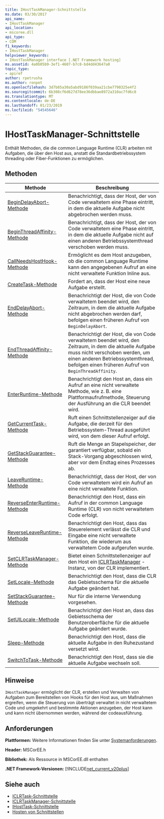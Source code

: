 ```yaml
---
title: IHostTaskManager-Schnittstelle
ms.date: 03/30/2017
api_name:
- IHostTaskManager
api_location:
- mscoree.dll
api_type:
- COM
f1_keywords:
- IHostTaskManager
helpviewer_keywords:
- IHostTaskManager interface [.NET Framework hosting]
ms.assetid: 4a0b05b9-3ef1-4607-b7c8-bd4dd43647a0
topic_type:
- apiref
author: rpetrusha
ms.author: ronpet
ms.openlocfilehash: 3d7b85a30a5abd9186f039aa21cbe7790325e4f2
ms.sourcegitcommit: 6b308cf6d627d78ee36dbbae8972a310ac7fd6c8
ms.translationtype: MT
ms.contentlocale: de-DE
ms.lasthandoff: 01/23/2019
ms.locfileid: "54545646"
---
```

# <a name="ihosttaskmanager-interface"></a>IHostTaskManager-Schnittstelle
Enthält Methoden, die die common Language Runtime (CLR) arbeiten mit Aufgaben, die über den Host aus, anstatt die Standardbetriebssystem threading oder Fiber-Funktionen zu ermöglichen.  
  
## <a name="methods"></a>Methoden  
  
|Methode|Beschreibung|  
|------------|-----------------|  
|[BeginDelayAbort-Methode](../../../../docs/framework/unmanaged-api/hosting/ihosttaskmanager-begindelayabort-method.md)|Benachrichtigt, dass der Host, der von Code verwaltetem eine Phase eintritt, in dem die aktuelle Aufgabe nicht abgebrochen werden muss.|  
|[BeginThreadAffinity-Methode](../../../../docs/framework/unmanaged-api/hosting/ihosttaskmanager-beginthreadaffinity-method.md)|Benachrichtigt, dass der Host, der von Code verwaltetem eine Phase eintritt, in dem die aktuelle Aufgabe nicht auf einen anderen Betriebssystemthread verschoben werden muss.|  
|[CallNeedsHostHook-Methode](../../../../docs/framework/unmanaged-api/hosting/ihosttaskmanager-callneedshosthook-method.md)|Ermöglicht es dem Host anzugeben, ob die common Language Runtime kann den angegebenen Aufruf an eine nicht verwaltete Funktion Inline aus.|  
|[CreateTask-Methode](../../../../docs/framework/unmanaged-api/hosting/ihosttaskmanager-createtask-method.md)|Fordert an, dass der Host eine neue Aufgabe erstellt.|  
|[EndDelayAbort-Methode](../../../../docs/framework/unmanaged-api/hosting/ihosttaskmanager-enddelayabort-method.md)|Benachrichtigt der Host, die von Code verwaltetem beendet wird, den Zeitraum, in dem die aktuelle Aufgabe nicht abgebrochen werden darf, befolgen einen früheren Aufruf von `BeginDelayAbort`.|  
|[EndThreadAffinity-Methode](../../../../docs/framework/unmanaged-api/hosting/ihosttaskmanager-endthreadaffinity-method.md)|Benachrichtigt der Host, die von Code verwaltetem beendet wird, den Zeitraum, in dem die aktuelle Aufgabe muss nicht verschoben werden, um einen anderen Betriebssystemthread, befolgen einen früheren Aufruf von `BeginThreadAffinity`.|  
|[EnterRuntime-Methode](../../../../docs/framework/unmanaged-api/hosting/ihosttaskmanager-enterruntime-method.md)|Benachrichtigt den Host an, dass ein Aufruf an eine nicht verwaltete Methode, wie z. B. eine Plattformaufrufmethode, Steuerung der Ausführung an die CLR beendet wird.|  
|[GetCurrentTask-Methode](../../../../docs/framework/unmanaged-api/hosting/ihosttaskmanager-getcurrenttask-method.md)|Ruft einen Schnittstellenzeiger auf die Aufgabe, die derzeit für den Betriebssystem-Thread ausgeführt wird, von dem dieser Aufruf erfolgt.|  
|[GetStackGuarantee-Methode](../../../../docs/framework/unmanaged-api/hosting/ihosttaskmanager-getstackguarantee-method.md)|Ruft die Menge an Stapelspeicher, der garantiert verfügbar, sobald ein Stack-Vorgang abgeschlossen wird, aber vor dem Endtag eines Prozesses ab.|  
|[LeaveRuntime-Methode](../../../../docs/framework/unmanaged-api/hosting/ihosttaskmanager-leaveruntime-method.md)|Benachrichtigt, dass der Host, der von Code verwaltetem wird ein Aufruf an eine nicht verwaltete Funktion.|  
|[ReverseEnterRuntime-Methode](../../../../docs/framework/unmanaged-api/hosting/ihosttaskmanager-reverseenterruntime-method.md)|Benachrichtigt den Host, dass ein Aufruf in der common Language Runtime (CLR) von nicht verwaltetem Code erfolgt.|  
|[ReverseLeaveRuntime-Methode](../../../../docs/framework/unmanaged-api/hosting/ihosttaskmanager-reverseleaveruntime-method.md)|Benachrichtigt den Host, dass das Steuerelement verlässt die CLR und Eingabe eine nicht verwaltete Funktion, die wiederum aus verwaltetem Code aufgerufen wurde.|  
|[SetCLRTaskManager-Methode](../../../../docs/framework/unmanaged-api/hosting/ihosttaskmanager-setclrtaskmanager-method.md)|Bietet einen Schnittstellenzeiger auf den Host ein [ICLRTaskManager](../../../../docs/framework/unmanaged-api/hosting/iclrtaskmanager-interface.md) -Instanz, von der CLR implementiert.|  
|[SetLocale-Methode](../../../../docs/framework/unmanaged-api/hosting/ihosttaskmanager-setlocale-method.md)|Benachrichtigt den Host, dass die CLR das Gebietsschema für die aktuelle Aufgabe geändert hat.|  
|[SetStackGuarantee-Methode](../../../../docs/framework/unmanaged-api/hosting/ihosttaskmanager-setstackguarantee-method.md)|Nur für die interne Verwendung vorgesehen.|  
|[SetUILocale-Methode](../../../../docs/framework/unmanaged-api/hosting/ihosttaskmanager-setuilocale-method.md)|Benachrichtigt den Host an, dass das Gebietsschema der Benutzeroberfläche für die aktuelle Aufgabe geändert wurde.|  
|[Sleep-Methode](../../../../docs/framework/unmanaged-api/hosting/ihosttaskmanager-sleep-method.md)|Benachrichtigt den Host, dass die aktuelle Aufgabe in den Ruhezustand versetzt wird.|  
|[SwitchToTask-Methode](../../../../docs/framework/unmanaged-api/hosting/ihosttaskmanager-switchtotask-method.md)|Benachrichtigt den Host, dass sie die aktuelle Aufgabe wechseln soll.|  
  
## <a name="remarks"></a>Hinweise  
 `IHostTaskManager` ermöglicht der CLR, erstellen und Verwalten von Aufgaben zum Bereitstellen von Hooks für den Host aus, um Maßnahmen ergreifen, wenn die Steuerung von überträgt verwaltet in nicht verwaltetem Code und umgekehrt und bestimmte Aktionen anzugeben, der Host kann und kann nicht übernommen werden, während der codeausführung.  
  
## <a name="requirements"></a>Anforderungen  
 **Plattformen:** Weitere Informationen finden Sie unter [Systemanforderungen](../../../../docs/framework/get-started/system-requirements.md).  
  
 **Header:** MSCorEE.h  
  
 **Bibliothek:** Als Ressource in MSCorEE.dll enthalten  
  
 **.NET Framework-Versionen:** [!INCLUDE[net_current_v20plus](../../../../includes/net-current-v20plus-md.md)]  
  
## <a name="see-also"></a>Siehe auch
- [ICLRTask-Schnittstelle](../../../../docs/framework/unmanaged-api/hosting/iclrtask-interface.md)
- [ICLRTaskManager-Schnittstelle](../../../../docs/framework/unmanaged-api/hosting/iclrtaskmanager-interface.md)
- [IHostTask-Schnittstelle](../../../../docs/framework/unmanaged-api/hosting/ihosttask-interface.md)
- [Hosten von Schnittstellen](../../../../docs/framework/unmanaged-api/hosting/hosting-interfaces.md)
